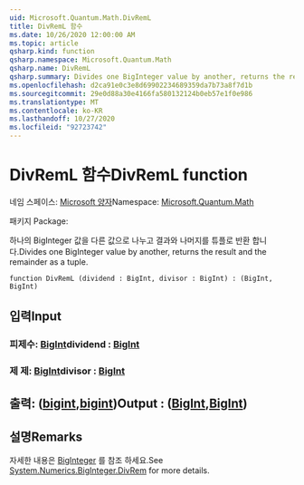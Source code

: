 ```yaml
---
uid: Microsoft.Quantum.Math.DivRemL
title: DivRemL 함수
ms.date: 10/26/2020 12:00:00 AM
ms.topic: article
qsharp.kind: function
qsharp.namespace: Microsoft.Quantum.Math
qsharp.name: DivRemL
qsharp.summary: Divides one BigInteger value by another, returns the result and the remainder as a tuple.
ms.openlocfilehash: d2ca91e0c3e8d69902234689359da7b73a8f7d1b
ms.sourcegitcommit: 29e0d88a30e4166fa580132124b0eb57e1f0e986
ms.translationtype: MT
ms.contentlocale: ko-KR
ms.lasthandoff: 10/27/2020
ms.locfileid: "92723742"
---
```

# <a name="divreml-function"></a><span data-ttu-id="a5739-102">DivRemL 함수</span><span class="sxs-lookup"><span data-stu-id="a5739-102">DivRemL function</span></span>

<span data-ttu-id="a5739-103">네임 스페이스: [Microsoft 양자](xref:Microsoft.Quantum.Math)</span><span class="sxs-lookup"><span data-stu-id="a5739-103">Namespace: [Microsoft.Quantum.Math](xref:Microsoft.Quantum.Math)</span></span>

<span data-ttu-id="a5739-104">패키지 [](https://nuget.org/packages/)</span><span class="sxs-lookup"><span data-stu-id="a5739-104">Package: [](https://nuget.org/packages/)</span></span>


<span data-ttu-id="a5739-105">하나의 BigInteger 값을 다른 값으로 나누고 결과와 나머지를 튜플로 반환 합니다.</span><span class="sxs-lookup"><span data-stu-id="a5739-105">Divides one BigInteger value by another, returns the result and the remainder as a tuple.</span></span>

```qsharp
function DivRemL (dividend : BigInt, divisor : BigInt) : (BigInt, BigInt)
```


## <a name="input"></a><span data-ttu-id="a5739-106">입력</span><span class="sxs-lookup"><span data-stu-id="a5739-106">Input</span></span>

### <a name="dividend--bigint"></a><span data-ttu-id="a5739-107">피제수: [BigInt](xref:microsoft.quantum.lang-ref.bigint)</span><span class="sxs-lookup"><span data-stu-id="a5739-107">dividend : [BigInt](xref:microsoft.quantum.lang-ref.bigint)</span></span>




### <a name="divisor--bigint"></a><span data-ttu-id="a5739-108">제 제: [BigInt](xref:microsoft.quantum.lang-ref.bigint)</span><span class="sxs-lookup"><span data-stu-id="a5739-108">divisor : [BigInt](xref:microsoft.quantum.lang-ref.bigint)</span></span>





## <a name="output--bigintbigint"></a><span data-ttu-id="a5739-109">출력: ([bigint](xref:microsoft.quantum.lang-ref.bigint),[bigint](xref:microsoft.quantum.lang-ref.bigint))</span><span class="sxs-lookup"><span data-stu-id="a5739-109">Output : ([BigInt](xref:microsoft.quantum.lang-ref.bigint),[BigInt](xref:microsoft.quantum.lang-ref.bigint))</span></span>



## <a name="remarks"></a><span data-ttu-id="a5739-110">설명</span><span class="sxs-lookup"><span data-stu-id="a5739-110">Remarks</span></span>

<span data-ttu-id="a5739-111">자세한 내용은 [BigInteger](https://docs.microsoft.com/dotnet/api/system.numerics.biginteger.divrem) 를 참조 하세요.</span><span class="sxs-lookup"><span data-stu-id="a5739-111">See [System.Numerics.BigInteger.DivRem](https://docs.microsoft.com/dotnet/api/system.numerics.biginteger.divrem) for more details.</span></span>